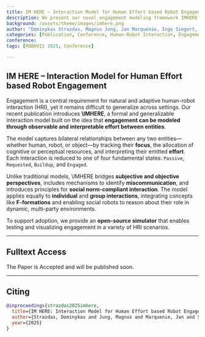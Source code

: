 ```yaml
---
title: IM HERE – Interaction Model for Human Effort based Robot Engagement
description: We present our novel engagement modeling framework IMHERE, designed to improve human-robot interaction by capturing relational dynamics using a formal effort-based approach. The model applies to human-human, human-robot, and robot-robot interaction, and offers a modular implementation supporting real-world robotics integration.
background: /assets/theme/images/imhere.png
author: "Dominykas Strazdas, Magnus Jung, Jan Marquenie, Ingo Siegert, Ayoub Al-Hamadi"
categories: [Publication, Conference, Human-Robot Interaction, Engagement]
conference: 
tags: [ROBOVIS 2025, Conference]

---
```


## IM HERE – Interaction Model for Human Effort based Robot Engagement

Engagement is a central requirement for natural and adaptive human-robot interaction (HRI), yet it remains difficult to generalize across settings. Our recent publication introduces **\IMHERE**, a formal and generalizable interaction model built on the idea that **engagement can be modeled through observable and interpretable effort between entities**.

The model captures bilateral relationships between any two entities—whether human, robot, or object—by tracking their **focus**, the allocation of cognitive or perceptual resources, and interpreting their emitted **effort**. Each interaction is reduced to one of four fundamental states: `Passive`, `Requested`, `Buildup`, and `Engaged`.

Unlike traditional models, \IMHERE bridges **subjective and objective perspectives**, includes mechanisms to identify **miscommunication**, and introduces principles for **social norm-compliant interaction**. The model applies equally to **individual** and **group interactions**, integrating concepts like **F-formations** and enabling social robots to reason about their role in dynamic, multi-party environments.

To support adoption, we provide an **open-source simulator** that enables testing and visualizing engagement in a variety of HRI scenarios.

---

## Fulltext Access
The Paper is Accepted and will be published soon.

---

## Citing

```bibtex
@inproceedings{strazdas2025imhere,
  title={IM HERE: Interaction Model for Human Effort based Robot Engagement},
  author={Strazdas, Dominykas and Jung, Magnus and Marquenie, Jan and Siegert, Ingo and Al-Hamadi, Ayoub},
  year={2025}
}
```
